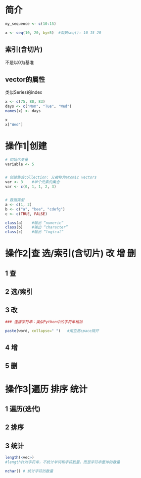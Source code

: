 # 简介

```R
my_sequence <- c(10:15)

x <- seq(10, 20, by=5)	#函数seq(): 10 15 20
```

## 索引(含切片)

不是以0为基准



## vector的属性

类似Series的index

```R
x <- c(75, 80, 83)
days <- c("Mon", "Tue", "Wed")
names(x) <- days

x
x["Wed"]
```







# 操作1|创建

```R
# 初始化变量
variable <- 5


# 创建集合collection: 又被称为atomic vectors
var <- 3	#单个元素的集合
var <- c(0, 1, 1, 2, 3)


# 数据类型
a <- c(1, 2)
b <- c("a", "bee", "cdefg")
c <- c(TRUE, FALSE)

class(a)	#输出 “numeric”
class(b)	#输出 “character”
class(c)	#输出 “logical”
```







# 操作2|查 选/索引(含切片) 改 增 删

## 1 查



## 2 选/索引



## 3 改

```R
### 连接字符串：类似Python中的字符串相加

paste(word, collapse=" ")	#用空格space隔开
```





## 4 增



## 5 删







# 操作3|遍历 排序 统计



## 1 遍历(迭代)



## 2 排序



## 3 统计

```R
length(<vec>)	
#length针对字符串，不统计单词和字符数量，而是字符串整体的数量

nchar()	# 统计字符的数量
```







